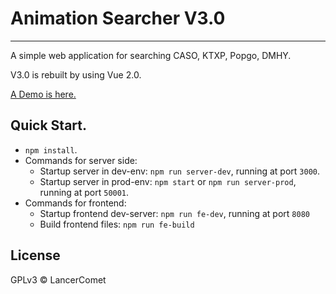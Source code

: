 # Animation Searcher V3.0
---

A simple web application for searching CASO, KTXP, Popgo, DMHY.

V3.0 is rebuilt by using Vue 2.0.

[A Demo is here. ](http://search.lancercomet.com)

## Quick Start.
  - `npm install`.
  - Commands for server side:
    - Startup server in dev-env: `npm run server-dev`, running at port `3000`.
    - Startup server in prod-env: `npm start` or `npm run server-prod`, running at port `50001`.
  - Commands for frontend:
    - Startup frontend dev-server: `npm run fe-dev`, running at port `8080`
    - Build frontend files: `npm run fe-build`

## License
GPLv3 © LancerComet
